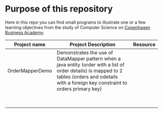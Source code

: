 # Purpose of this repository  
Here in this repo you can find small programs to illustrate one or a few learning objectives from the study of Computer Science on [Copenhagen Business Academy](https://www.cphbusiness.dk/uddannelser/erhvervsakademiuddannelser/datamatiker).

| Project name    | Project Description                      | Resource |
| --------------- | ---------------------------------------- | -------- |
| OrderMapperDemo | Demonstrates the use of DataMapper pattern when a java entity (order with a list of order details) is mapped to 2 tables (orders and odetails with a foreign key constraint to orders primary key) |          |
|                 |                                          |          |
|                 |                                          |          |
|                 |                                          |          |
|                 |                                          |          |
|                 |                                          |          |
|                 |                                          |          |
|                 |                                          |          |
|                 |                                          |          |

